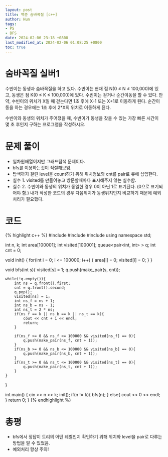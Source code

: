 ```yaml
---
layout: post
title: 백준 숨바꼭질 [c++]
author: Hun
tags:
- PS
- BFS
date: 2024-02-06 23:18 +0800
last_modified_at: 2024-02-06 01:08:25 +0800
toc: true
---
```


# 숨바꼭질 실버1

수빈이는 동생과 숨바꼭질을 하고 있다. 수빈이는 현재 점 N(0 ≤ N ≤ 100,000)에 있고, 동생은 점 K(0 ≤ K ≤ 100,000)에 있다. 수빈이는 걷거나 순간이동을 할 수 있다. 만약, 수빈이의 위치가 X일 때 걷는다면 1초 후에 X-1 또는 X+1로 이동하게 된다. 순간이동을 하는 경우에는 1초 후에 2*X의 위치로 이동하게 된다.

수빈이와 동생의 위치가 주어졌을 때, 수빈이가 동생을 찾을 수 있는 가장 빠른 시간이 몇 초 후인지 구하는 프로그램을 작성하시오.

# 문제 풀이

- 일차원배열이지만 그래프탐색 문제이다.
- bfs를 이용하는것이 적절해보임.
- 탑색까지 걸린 level을 count하기 위해 위치정보와 cnt를 pair로 큐에 삽입한다.
- 실수 1. visited를 만들어놓고 방문할때마다 표시해주지 않는 실수함.
- 실수 2. 수빈이와 동생의 위치가 동일한 경우 0이 아닌 1로 표기된다. (0으로 표기되어야 함.) 내가 작성한 코드의 경우 다음위치가 동생위치인지 비교하기 때문에 예외처리가 필요했다.

# 코드
{% highlight c++ %}
#include <iostream>
#include <algorithm>
#include <queue>
using namespace std;

int n, k;
int area[100001];
int visited[100001];
queue<pair<int, int> > q;
int cnt = 0;

void init()
{
    for(int i = 0; i <= 100000; i++)
    {
        area[i] = 0;
        visited[i] = 0;
    }
}

void bfs(int s){
    visited[s] = 1;
    q.push(make_pair(s, cnt));

    while(!q.empty()){
        int ns = q.front().first;
        cnt = q.front().second;
        q.pop();
        visited[ns] = 1;
        int ns_f = ns + 1;
        int ns_b = ns - 1;
        int ns_t = 2 * ns;
        if(ns_f == k || ns_b == k || ns_t == k){
            cout << cnt + 1 << endl;
            return;
        }

        if(ns_f >= 0 && ns_f <= 100000 && visited[ns_f] == 0){
            q.push(make_pair(ns_f, cnt + 1));
        }
        if(ns_b >= 0 && ns_b <= 100000 && visited[ns_b] == 0){
            q.push(make_pair(ns_b, cnt + 1));
        }
        if(ns_t >= 0 && ns_t <= 100000 && visited[ns_t] == 0){
            q.push(make_pair(ns_t, cnt + 1));
        }
    }
}

int main()
{
    cin >> n >> k;
    init();
    if(n != k){
        bfs(n); 
    } else{
        cout << 0 << endl;
    }
    return 0;
}
{% endhighlight %}

# 총평
- bfs에서 정답이 트리의 어떤 레벨인지 확인하기 위해 위치와 level을 pair로 다루는 방법을 알 수 있었음.
- 예외처리 항상 주의!
